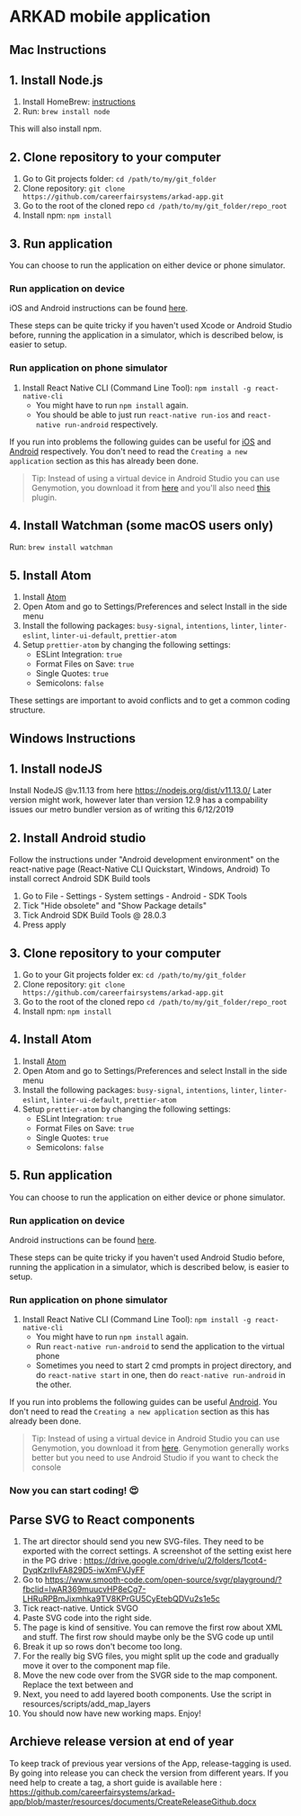 # ARKAD mobile application

## Mac Instructions
## 1. Install Node.js

1.  Install HomeBrew: [instructions](https://docs.brew.sh/Installation)
2.  Run: `brew install node`

This will also install npm.

## 2. Clone repository to your computer

1.  Go to Git projects folder: `cd /path/to/my/git_folder`
2.  Clone repository: `git clone https://github.com/careerfairsystems/arkad-app.git`
3.  Go to the root of the cloned repo `cd /path/to/my/git_folder/repo_root`
4.  Install npm: `npm install`

## 3. Run application

You can choose to run the application on either device or phone simulator.

### Run application on device

iOS and Android instructions can be found [here](https://facebook.github.io/react-native/docs/running-on-device.html).

These steps can be quite tricky if you haven't used Xcode or Android Studio before, running the application in a simulator, which is described below, is easier to setup.

### Run application on phone simulator

1.  Install React Native CLI (Command Line Tool): `npm install -g react-native-cli`
    - You might have to run `npm install` again.
    - You should be able to just run `react-native run-ios` and `react-native run-android` respectively.

If you run into problems the following guides can be useful for [iOS](https://facebook.github.io/react-native/docs/getting-started.html#xcode) and [Android](https://facebook.github.io/react-native/docs/getting-started.html#java-development-kit) respectively. You don't need to read the `Creating a new application` section as this has already been done.

> Tip: Instead of using a virtual device in Android Studio you can use Genymotion, you download it from [here](https://www.genymotion.com/fun-zone/) and you'll also need [this](https://www.genymotion.com/plugins/) plugin.

## 4. Install Watchman (some macOS users only)

Run: `brew install watchman`

## 5. Install Atom

1.  Install [Atom](https://atom.io)
2.  Open Atom and go to Settings/Preferences and select Install in the side menu
3.  Install the following packages: `busy-signal`, `intentions`, `linter`, `linter-eslint`, `linter-ui-default`, `prettier-atom`
4.  Setup `prettier-atom` by changing the following settings:
    - ESLint Integration: `true`
    - Format Files on Save: `true`
    - Single Quotes: `true`
    - Semicolons: `false`

These settings are important to avoid conflicts and to get a common coding structure.

## Windows Instructions


## 1. Install nodeJS  
Install NodeJS @v.11.13 from here https://nodejs.org/dist/v11.13.0/
Later version might work, however later than version 12.9 has a compability issues our metro bundler version as of writing this 6/12/2019

## 2. Install Android studio
Follow the instructions under "Android development environment" on the react-native page (React-Native CLI Quickstart, Windows, Android)
To install correct Android SDK Build tools
1. Go to File - Settings - System settings - Android - SDK Tools
2. Tick "Hide obsolete" and "Show Package details"
3. Tick Android SDK Build Tools @ 28.0.3
4. Press apply

## 3. Clone repository to your computer
1.  Go to your Git projects folder ex: `cd /path/to/my/git_folder`
2.  Clone repository: `git clone https://github.com/careerfairsystems/arkad-app.git`
3.  Go to the root of the cloned repo `cd /path/to/my/git_folder/repo_root`
4.  Install npm: `npm install`

## 4. Install Atom

1.  Install [Atom](https://atom.io)
2.  Open Atom and go to Settings/Preferences and select Install in the side menu
3.  Install the following packages: `busy-signal`, `intentions`, `linter`, `linter-eslint`, `linter-ui-default`, `prettier-atom`
4.  Setup `prettier-atom` by changing the following settings:
    - ESLint Integration: `true`
    - Format Files on Save: `true`
    - Single Quotes: `true`
    - Semicolons: `false`
    
## 5. Run application

You can choose to run the application on either device or phone simulator.

### Run application on device

Android instructions can be found [here](https://facebook.github.io/react-native/docs/running-on-device.html).

These steps can be quite tricky if you haven't used Android Studio before, running the application in a simulator, which is described below, is easier to setup.

### Run application on phone simulator

1.  Install React Native CLI (Command Line Tool): `npm install -g react-native-cli`
    - You might have to run `npm install` again.
    - Run `react-native run-android` to send the application to the virtual phone
    - Sometimes you need to start 2 cmd prompts in project directory, and do `react-native start` in one, then do `react-native run-android` in the other.

If you run into problems the following guides can be useful [Android](https://facebook.github.io/react-native/docs/getting-started.html#java-development-kit). You don't need to read the `Creating a new application` section as this has already been done.

> Tip: Instead of using a virtual device in Android Studio you can use Genymotion, you download it from [here](https://www.genymotion.com/fun-zone/). Genymotion generally works better but you need to use Android Studio if you want to check the console


### Now you can start coding! :heart_eyes:

## Parse SVG to React components

1. The art director should send you new SVG-files. They need to be exported with the correct settings. A screenshot of the setting exist here in the PG drive : https://drive.google.com/drive/u/2/folders/1cot4-DyqKzrlIvFA829D5-iwXmFVJyFF
2. Go to https://www.smooth-code.com/open-source/svgr/playground/?fbclid=IwAR369muucvHP8eCg7-LHRuRPBmJixmhka9TV8KPrGU5CyEtebQDVu2s1e5c
3. Tick react-native. Untick SVGO
4. Paste SVG code into the right side.
5. The page is kind of sensitive. You can remove the first row about XML and stuff. The first row should maybe only be the SVG code up until </title>
6. Break it up so rows don't become too long.
7. For the really big SVG files, you might split up the code and gradually move it over to the component map file.
8. Move the new code over from the SVGR side to the map component. Replace the text between <Defs> and </Svg>
9. Next, you need to add layered booth components. Use the script in resources/scripts/add_map_layers
10. You should now have new working maps. Enjoy!

## Archieve release version at end of year

To keep track of previous year versions of the App, release-tagging is used. By going into release you can check the version from different years. If you need help to create a tag, a short guide is available here : https://github.com/careerfairsystems/arkad-app/blob/master/resources/documents/CreateReleaseGithub.docx
